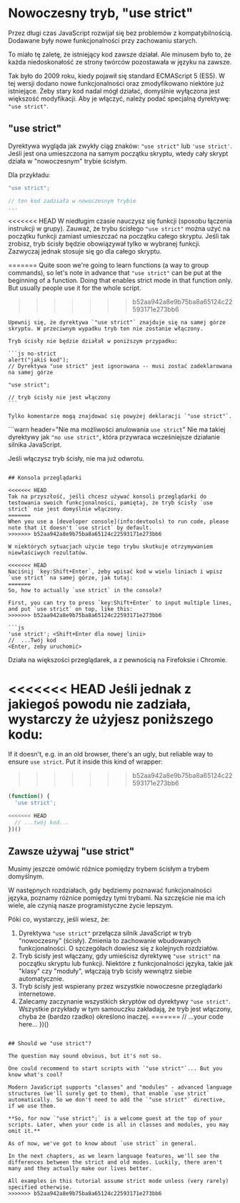 # Nowoczesny tryb, "use strict"

Przez długi czas JavaScript rozwijał się bez problemów z kompatybilnością. Dodawane były nowe funkcjonalności przy zachowaniu starych.

To miało tę zaletę, że istniejący kod zawsze działał. Ale minusem było to, że każda niedoskonałość ze strony twórców pozostawała w języku na zawsze.

Tak było do 2009 roku, kiedy pojawił się standard ECMAScript 5 (ES5). W tej wersji dodano nowe funkcjonalności oraz zmodyfikowano niektóre już istniejące. Żeby stary kod nadal mógł działać, domyślnie wyłączona jest większość modyfikacji. Aby je włączyć, należy podać specjalną dyrektywę: `"use strict"`.

## "use strict"

Dyrektywa wygląda jak zwykły ciąg znaków: `"use strict"` lub `'use strict'`. Jeśli jest ona umieszczona na samym początku skryptu, wtedy cały skrypt działa w "nowoczesnym" trybie ścisłym.

Dla przykładu:

```js
"use strict";

// ten kod zadziała w nowoczesnym trybie
...
```

<<<<<<< HEAD
W niedługim czasie nauczysz się funkcji (sposobu łączenia instrukcji w grupy). Zauważ, że trybu ścisłego `"use strict"` można użyć na początku funkcji zamiast umieszczać na początku całego skryptu. Jeśli tak zrobisz, tryb ścisły będzie obowiązywał tylko w wybranej funkcji. Zazwyczaj jednak stosuje się go dla całego skryptu.

=======
Quite soon we're going to learn functions (a way to group commands), so let's note in advance that `"use strict"` can be put at the beginning of a function. Doing that enables strict mode in that function only. But usually people use it for the whole script.
>>>>>>> b52aa942a8e9b75ba8a65124c22593171e273bb6

````warn header="Upewnij się, że \"use strict\" jest na samej górze"
Upewnij się, że dyrektywa `"use strict"` znajduje się na samej górze skryptu. W przeciwnym wypadku tryb ten nie zostanie włączony.

Tryb ścisły nie będzie działał w poniższym przypadku:

```js no-strict
alert("jakiś kod");
// Dyrektywa "use strict" jest ignorowana -- musi zostać zadeklarowana na samej górze

"use strict";

// tryb ścisły nie jest włączony
```

Tylko komentarze mogą znajdować się powyżej deklaracji `"use strict"`.
````

```warn header="Nie ma możliwości anulowania `use strict`"
Nie ma takiej dyrektywy jak `"no use strict"`, która przywraca wcześniejsze działanie silnika JavaScript.

Jeśli włączysz tryb ścisły, nie ma już odwrotu.
```

## Konsola przeglądarki

<<<<<<< HEAD
Tak na przyszłość, jeśli chcesz używać konsoli przeglądarki do testowania swoich funkcjonalności, pamiętaj, że tryb ścisły `use strict` nie jest domyślnie włączony.
=======
When you use a [developer console](info:devtools) to run code, please note that it doesn't `use strict` by default.
>>>>>>> b52aa942a8e9b75ba8a65124c22593171e273bb6

W niektórych sytuacjach użycie tego trybu skutkuje otrzymywaniem niewłaściwych rezultatów.

<<<<<<< HEAD
Naciśnij `key:Shift+Enter`, żeby wpisać kod w wielu liniach i wpisz `use strict` na samej górze, jak tutaj:
=======
So, how to actually `use strict` in the console?

First, you can try to press `key:Shift+Enter` to input multiple lines, and put `use strict` on top, like this:
>>>>>>> b52aa942a8e9b75ba8a65124c22593171e273bb6

```js
'use strict'; <Shift+Enter dla nowej linii>
//  ...Twój kod
<Enter, żeby uruchomić>
```

Działa na większości przeglądarek, a z pewnością na Firefoksie i Chromie.

<<<<<<< HEAD
Jeśli jednak z jakiegoś powodu nie zadziała, wystarczy że użyjesz poniższego kodu:
=======
If it doesn't, e.g. in an old browser, there's an ugly, but reliable way to ensure `use strict`. Put it inside this kind of wrapper:
>>>>>>> b52aa942a8e9b75ba8a65124c22593171e273bb6

```js
(function() {
  'use strict';

<<<<<<< HEAD
  // ...twój kod...
})()
```

## Zawsze używaj "use strict"

Musimy jeszcze omówić różnice pomiędzy trybem ścisłym a trybem domyślnym.

W następnych rozdziałach, gdy będziemy poznawać funkcjonalności języka, poznamy różnice pomiędzy tymi trybami. Na szczęście nie ma ich wiele, ale czynią nasze programistyczne życie lepszym.

Póki co, wystarczy, jeśli wiesz, że:

1. Dyrektywa `"use strict"` przełącza silnik JavaScript w tryb "nowoczesny" (ścisły). Zmienia to zachowanie wbudowanych funkcjonalności. O szczegółach dowiesz się z kolejnych rozdziałów.
2. Tryb ścisły jest włączany, gdy umieścisz dyrektywę `"use strict"` na początku skryptu lub funkcji. Niektóre z funkcjonalności języka, takie jak "klasy" czy "moduły", włączają tryb ścisły wewnątrz siebie automatycznie.
3. Tryb ścisły jest wspierany przez wszystkie nowoczesne przeglądarki internetowe.
4. Zalecamy zaczynanie wszystkich skryptów od dyrektywy `"use strict"`. Wszystkie przykłady w tym samouczku zakładają, że tryb jest włączony, chyba że (bardzo rzadko) określono inaczej.
=======
  // ...your code here...
})()
```

## Should we "use strict"?

The question may sound obvious, but it's not so.

One could recommend to start scripts with `"use strict"`... But you know what's cool?

Modern JavaScript supports "classes" and "modules" - advanced language structures (we'll surely get to them), that enable `use strict` automatically. So we don't need to add the `"use strict"` directive, if we use them.

**So, for now `"use strict";` is a welcome guest at the top of your scripts. Later, when your code is all in classes and modules, you may omit it.**

As of now, we've got to know about `use strict` in general.

In the next chapters, as we learn language features, we'll see the differences between the strict and old modes. Luckily, there aren't many and they actually make our lives better.

All examples in this tutorial assume strict mode unless (very rarely) specified otherwise.
>>>>>>> b52aa942a8e9b75ba8a65124c22593171e273bb6
